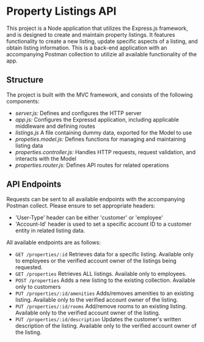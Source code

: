 # Property Listings API

This project is a Node application that utilizes the Express.js framework, and is designed to create and maintain property listings. It features functionality to create a new listing, update specific aspects of a listing, and obtain listing information. This is a back-end application with an accompanying Postman collection to utilizie all available functionality of the app.

## Structure

The project is built with the MVC framework, and consists of the following components:

- _server.js:_ Defines and configures the HTTP server
- _app.js:_ Configures the Expressd application, including applicable middleware and defining routes
- _listings.js_ A file containing dummy data, exported for the Model to use
- _propeties.model.js:_ Defines functions for managing and maintaining listing data
- _properties.controller.js:_ Handles HTTP requests, request validation, and interacts with the Model
- _properties.router.js:_ Defines API routes for related operations

## API Endpoints

Requests can be sent to all available endpoints with the accompanying Postman collect. Please ensure to set appropriate headers:

- 'User-Type' header can be either 'customer' or 'employee'
- 'Account-Id' header is used to set a specific account ID to a customer entity in related listing data.

All available endpoints are as follows:

- `GET /properties/:id` Retrieves data for a specific listing. Available only to employees or the verified account owner of the listings being requested.
- `GET /properties` Retrieves ALL listings. Available only to employees.
- `POST /properties` Adds a new listing to the existing collection. Available only to customers
- `PUT /properties/:id/amenities` Adds/removes amenities to an existing listing. Available only to the verified account owner of the listing.
- `PUT /properties/:id/rooms` Add/remove rooms to an existing listing. Available only to the verified account owner of the listing.
- `PUT /properties/:id/description` Updates the customer's written description of the listing. Available only to the verified account owner of the listing.
